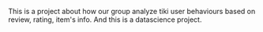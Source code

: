 This is a project about how our group analyze tiki user behaviours based on review, rating, item's info. And this is a datascience project.
